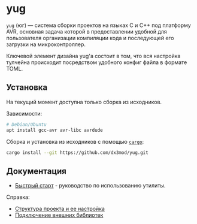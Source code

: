 # yug

`yug` (юг) — система сборки проектов на языках C и C++ под платформу AVR, основная задача 
которой в предоставлении удобной для пользователя организации компиляции кода и последующей
его загрузки на микроконтроллер.

Ключевой элемент дизайна yug'а состоит в том, что вся настройка тулчейна происходит посредством удобного конфиг файла в формате TOML.

## Установка

На текущий момент доступна только сборка из исходников. 

Зависимости:
```bash
# Debian/Ubuntu
apt install gcc-avr avr-libc avrdude 
```
Сборка и установка из исходников с помощью [`cargo`](https://rustup.rs/):
```bash
cargo install --git https://github.com/dx3mod/yug.git
```

## Документация

* [Быстрый старт](./handbook/basic-usage.md) - руководство по использованию утилиты.

Справка:
* [Структура проекта и ее настройка](./handbook/project-structure.md)
* [Подключение внешних библиотек](./handbook/include-libs.md)
